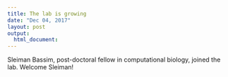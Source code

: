 ```yaml
---
title: The lab is growing
date: "Dec 04, 2017"
layout: post
output:
  html_document:
---
```


Sleiman Bassim, post-doctoral fellow in computational biology, joined the lab. Welcome Sleiman!
